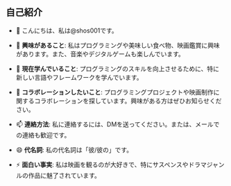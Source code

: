 ## 自己紹介

- 👋 こんにちは、私は@shos001です。

- 👀 **興味があること**: 私はプログラミングや美味しい食べ物、映画鑑賞に興味があります。また、音楽やデジタルゲームも楽しんでいます。

- 🌱 **現在学んでいること**: プログラミングのスキルを向上させるために、特に新しい言語やフレームワークを学んでいます。

- 💞️ **コラボレーションしたいこと**: プログラミングプロジェクトや映画制作に関するコラボレーションを探しています。興味がある方はぜひお知らせください。

- 📫 **連絡方法**: 私に連絡するには、DMを送ってください。または、メールでの連絡も歓迎です。

- 😄 **代名詞**: 私の代名詞は「彼/彼の」です。

- ⚡ **面白い事実**: 私は映画を観るのが大好きで、特にサスペンスやドラマジャンルの作品に魅了されています。

<!---
shos001/shos001 is a ✨ special ✨ repository because its `README.md` (this file) appears on your GitHub profile.
You can click the Preview link to take a look at your changes.
--->
